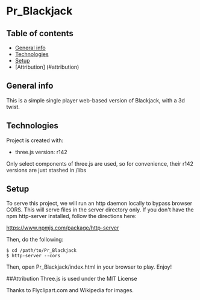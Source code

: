 # Pr_Blackjack

## Table of contents
* [General info](#general-info)
* [Technologies](#technologies)
* [Setup](#setup)
* [Attribution] (#attribution)

## General info
This is a simple single player web-based version of Blackjack, with a 3d twist.
	
## Technologies
Project is created with:
* three.js  version: r142

Only select components of three.js are used, so for convenience, their r142 versions are just stashed in /libs
	
## Setup
To serve this project, we will run an http daemon locally to bypass browser CORS.
This will serve files in the server directory only.
If you don't have the npm http-server installed, follow the directions here:

https://www.npmjs.com/package/http-server

Then, do the following:

```
$ cd /path/to/Pr_Blackjack
$ http-server --cors
```

Then, open Pr_Blackjack/index.html in your browser to play. Enjoy!

##Attribution
Three.js is used under the MIT License

Thanks to Flyclipart.com and Wikipedia for images.
